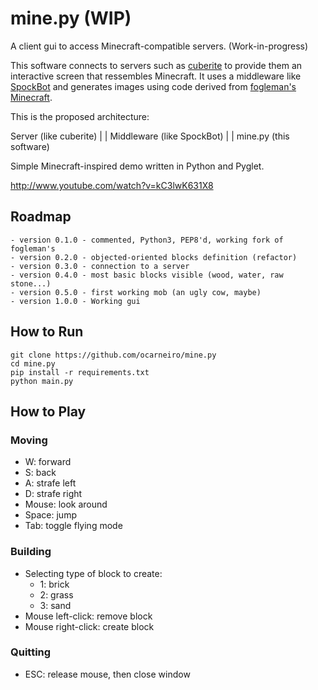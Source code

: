 # mine.py (WIP)

A client gui to access Minecraft-compatible servers. (Work-in-progress)

This software connects to servers such as [cuberite](http://cuberite.org/) to provide them an interactive screen that ressembles Minecraft. It uses a middleware like [SpockBot](https://github.com/SpockBotMC/SpockBot) and generates images using code derived from [fogleman's Minecraft](https://github.com/fogleman/Minecraft).

This is the proposed architecture:

   Server (like cuberite)
          |
          |
   Middleware (like SpockBot)
          |
          |
    mine.py (this software)

Simple Minecraft-inspired demo written in Python and Pyglet.

http://www.youtube.com/watch?v=kC3lwK631X8

## Roadmap

    - version 0.1.0 - commented, Python3, PEP8'd, working fork of fogleman's
    - version 0.2.0 - objected-oriented blocks definition (refactor)
    - version 0.3.0 - connection to a server
    - version 0.4.0 - most basic blocks visible (wood, water, raw stone...)
    - version 0.5.0 - first working mob (an ugly cow, maybe)
    - version 1.0.0 - Working gui

## How to Run

    git clone https://github.com/ocarneiro/mine.py
    cd mine.py
    pip install -r requirements.txt
    python main.py

## How to Play

### Moving

- W: forward
- S: back
- A: strafe left
- D: strafe right
- Mouse: look around
- Space: jump
- Tab: toggle flying mode

### Building

- Selecting type of block to create:
    - 1: brick
    - 2: grass
    - 3: sand
- Mouse left-click: remove block
- Mouse right-click: create block

### Quitting

- ESC: release mouse, then close window
